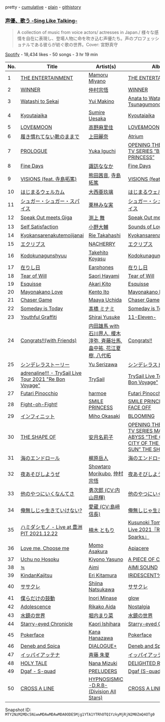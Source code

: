 pretty - [cumulative](/playlists/cumulative/37i9dQZF1DXc7RvXTzD4rW.md) - [plain](/playlists/plain/37i9dQZF1DXc7RvXTzD4rW) - [githistory](https://github.githistory.xyz/mackorone/spotify-playlist-archive/blob/main/playlists/plain/37i9dQZF1DXc7RvXTzD4rW)

### [声優、歌う \-Sing Like Talking\-](https://open.spotify.com/playlist/37i9dQZF1DXc7RvXTzD4rW)

> A collection of music from voice actors/ actresses in Japan./ 様々な感情を自在に表現し、登場人物に命を吹き込む声優たち。声のプロフェッショナルである彼らが紡ぐ歌の世界。Cover: 宮野真守

[Spotify](https://open.spotify.com/user/spotify) - 18,434 likes - 50 songs - 3 hr 19 min

| No. | Title | Artist(s) | Album | Length |
|---|---|---|---|---|
| 1 | [THE ENTERTAINMENT](https://open.spotify.com/track/19jVz4hYk0kaDOMLEGNrGz) | [Mamoru Miyano](https://open.spotify.com/artist/1iR65pQAV4ssTTf9JRNr9X) | [THE ENTERTAINMENT](https://open.spotify.com/album/5ikHcTlm4IV9j3mNwlOXl9) | 3:26 |
| 2 | [WINNER](https://open.spotify.com/track/3hRqmUI4Mzh5h0drGk24AF) | [仲村宗悟](https://open.spotify.com/artist/3Vz8LkrUXNRdZmaVtLXOMp) | [WINNER](https://open.spotify.com/album/2i7pkoWfNRHz9aIrTQ3Lmp) | 3:32 |
| 3 | [Watashi to Sekai](https://open.spotify.com/track/46u9BAGpdHauFrFRRxkr0C) | [Yui Makino](https://open.spotify.com/artist/6EtarAFCJoZ2AvMuleZw0G) | [Anata to Watashi wo Tsunagumono](https://open.spotify.com/album/5TL5jmTLrfk3KAplSZ4Uph) | 4:23 |
| 4 | [Kyoutaiaika](https://open.spotify.com/track/6NnWap955obIpmguOjHwoQ) | [Sumire Uesaka](https://open.spotify.com/artist/4hRg5l2hXQl3lAzffFF8P8) | [Kyoutaiaika](https://open.spotify.com/album/4PIp9Z8g2XHXLQcFoRIhyS) | 4:03 |
| 5 | [LOVE&MOON](https://open.spotify.com/track/7c9jAu2ln1PFzqF2a2wD2X) | [高野麻里佳](https://open.spotify.com/artist/3d5BMnkKOiXyuPOxxaO50E) | [LOVE&MOON](https://open.spotify.com/album/6hodN3snVIv1TUixHMq6Xf) | 3:40 |
| 6 | [履き慣れてない靴のままで](https://open.spotify.com/track/7uzF5J8bX6g548Grw5IDGg) | [上田麗奈](https://open.spotify.com/artist/0Ebjc98xSQOvz5kUPIzBWH) | [Atrium](https://open.spotify.com/album/6YHWqToIXhOKMGVqCZO0Eh) | 4:15 |
| 7 | [PROLOGUE](https://open.spotify.com/track/2leYGEirFsGtl6fuQwXVXT) | [Yuka Iguchi](https://open.spotify.com/artist/2pEoqcvCSXliNrd8peAUiP) | [OPENING THEME FROM TV SERIES ”BIBLIOPHILE PRINCESS”](https://open.spotify.com/album/2qGFHbqCOWEZt5cs4IgiPv) | 4:04 |
| 8 | [Fine Days](https://open.spotify.com/track/7IvySywtSMnhPm2pDPIDfj) | [諏訪ななか](https://open.spotify.com/artist/2Rpn2JNSFaoyhgEj3H9dVO) | [Fine Days](https://open.spotify.com/album/5G2H3tBsXRon4X7ska2MwG) | 3:40 |
| 9 | [VISIONS \(feat\. 寺島拓篤\)](https://open.spotify.com/track/3x3A39JV2eNNqyOrYvWCg1) | [熊田茜音](https://open.spotify.com/artist/6atbj1ekQT3aHVY551wxqb), [寺島拓篤](https://open.spotify.com/artist/5ZKiRPYd2p2N9vs4FY6AjF) | [VISIONS \(feat\. 寺島拓篤\)](https://open.spotify.com/album/0hYzLWKc546vSOTimwWMyY) | 3:35 |
| 10 | [はじまるウェルカム](https://open.spotify.com/track/1tIr5G5H8l4h2jUTCDZio5) | [大西亜玖璃](https://open.spotify.com/artist/6aUFQSt39umq1GsNbYu4u3) | [はじまるウェルカム](https://open.spotify.com/album/0y90vkehxEb8od71BXqX4h) | 3:46 |
| 11 | [シュガー・シュガー・スパイス](https://open.spotify.com/track/5EtOLv7nGSg2ENdoGIawwp) | [栗林みな実](https://open.spotify.com/artist/4HqHuqNCbQAqxAzzDZwpvz) | [シュガー・シュガー・スパイス](https://open.spotify.com/album/5bMZUNtbIraIVGF7FH9WYO) | 3:56 |
| 12 | [Speak Out meets Giga](https://open.spotify.com/track/2lEO1KZiyh5gsSM10H2q4o) | [渕上 舞](https://open.spotify.com/artist/2FS1GkRyHcBhVGfo40uZQE) | [Speak Out meets Giga](https://open.spotify.com/album/5JHClsBOrIzUUMWUbJpceO) | 2:45 |
| 13 | [Self Satisfaction](https://open.spotify.com/track/4lqyDbJAXk4ChvQGRkzKTN) | [小野大輔](https://open.spotify.com/artist/4Zhv2MWk8LmJHgy1qSyss0) | [Sounds of Love](https://open.spotify.com/album/0ADWqHxUuWrth4DkM5OAQq) | 5:48 |
| 14 | [Kyokansarenakutemoiijanai](https://open.spotify.com/track/0ILqv4nIfyMSHg7WPJBwlw) | [Rie Takahashi](https://open.spotify.com/artist/0ENel7sUUXjVGUsP0xvwEJ) | [Kyokansarenakutemoiijanai](https://open.spotify.com/album/1O0nkN0Qp1rcdwJHsNds6p) | 3:53 |
| 15 | [エクリプス](https://open.spotify.com/track/2JeLniD4bXVqmsDHFrccBx) | [NACHERRY](https://open.spotify.com/artist/2eTqjdLK1BCOgC7aYJgq6Y) | [エクリプス](https://open.spotify.com/album/6rGaUpBPHfsQlvLYSpwpYG) | 3:23 |
| 16 | [Kodokunagunshyuu](https://open.spotify.com/track/6g9Drm0itXNceqTlMBMYYz) | [Takehito Koyasu](https://open.spotify.com/artist/6LrHNyRFO2meXtX0WhXkBM) | [Kodokunagunshyuu](https://open.spotify.com/album/0Llu5DAYhTsWr43Hvhwaup) | 3:40 |
| 17 | [在りし日](https://open.spotify.com/track/5NnSYrQ6Co0Zs8EzjKcpib) | [Earphones](https://open.spotify.com/artist/6nH1MaNtYwXEuwdOZ1R75p) | [在りし日](https://open.spotify.com/album/0Asi1rjLIiuCqhw1SuMNpK) | 5:09 |
| 18 | [Tear of Will](https://open.spotify.com/track/5V8qhD9u4XLGxaXWZBfZXR) | [Saori Hayami](https://open.spotify.com/artist/32UDgij5Tm7EtyRRCC1JTN) | [Tear of Will](https://open.spotify.com/album/05jXEfMQhjc1Q9U9H4jndu) | 4:29 |
| 19 | [Esquisse](https://open.spotify.com/track/3ntiFciUGTZcTzheQz56h9) | [Akari Kito](https://open.spotify.com/artist/5PFOljHpjdOGpyP34FGr8S) | [Esquisse](https://open.spotify.com/album/4pVpioTvYdQ01Dt9u4INXw) | 5:08 |
| 20 | [Mayonakano Love](https://open.spotify.com/track/4PdTdZSNbi7QOvdwTBbHrr) | [Kento Ito](https://open.spotify.com/artist/07VroOJ1SGvFrdu69YwEdd) | [Mayonakano Love](https://open.spotify.com/album/5utUgLJkKaQ3tBDW6y6P65) | 3:23 |
| 21 | [Chaser Game](https://open.spotify.com/track/0EL4LKhJyuXNkZsBl7Qe53) | [Maaya Uchida](https://open.spotify.com/artist/4hJl41jTq14yNuc1f3bLe6) | [Chaser Game](https://open.spotify.com/album/3ZLeRErx0q2jghKxXJHhUO) | 3:08 |
| 22 | [Someday is Today](https://open.spotify.com/track/6EWkOjcPts0EqPXWKuEteW) | [髙橋 ミナミ](https://open.spotify.com/artist/4MkBd1szO83sKICDexbrRx) | [Someday is Today](https://open.spotify.com/album/7vQS8O03Zs6FhViFKG9rq1) | 3:18 |
| 23 | [Youthful Graffiti](https://open.spotify.com/track/2m1LtT7aAmHs1MxzmQLStx) | [Shirai Yusuke](https://open.spotify.com/artist/1ccP8i48kDMJVsHt2GM6io) | [11\-Eleven\-](https://open.spotify.com/album/64UlPpsdOORwv3ta4AwBd8) | 4:34 |
| 24 | [Congrats!!\(with Friends\)](https://open.spotify.com/track/7AauH6WocFaN2tvXEbHl40) | [内田雄馬 with 石川界人, 榎木淳弥, 斉藤壮馬, 畠中祐, 花江夏樹, 八代拓](https://open.spotify.com/artist/5OvhqL1GnYZavu83YiOkDo) | [Congrats!!](https://open.spotify.com/album/3U0KKN2FVOuGAYHDQf9Wwy) | 4:17 |
| 25 | [シンデレラストーリー](https://open.spotify.com/track/6xPeG3ShxpRou7Uqviw0lj) | [Yu Serizawa](https://open.spotify.com/artist/0TskwVXV9CO11Gjaf8mUuP) | [シンデレラストーリー](https://open.spotify.com/album/2BZdbHOGCthR1lmX4h6oTx) | 4:08 |
| 26 | [adrenaline!!! \- TrySail Live Tour 2021 "Re Bon Voyage"](https://open.spotify.com/track/6O0yjUbqWb4SOjH8VDcab5) | [TrySail](https://open.spotify.com/artist/3YmAt9U9INQwxAwfgMVfKD) | [TrySail Live Tour 2021 "Re Bon Voyage"](https://open.spotify.com/album/40AJJY1WOjKdjSf3P9fzgh) | 4:35 |
| 27 | [Futari Pinocchio](https://open.spotify.com/track/0JiuRuxJdzBguh0tH5tKbv) | [harmoe](https://open.spotify.com/artist/4wegqzSv4E67Hjwsu0kpHt) | [Futari Pinocchio](https://open.spotify.com/album/4s9gwGsLijOGqPWNXtEPgW) | 3:42 |
| 28 | [Fight\-oh\-Fight!](https://open.spotify.com/track/5ZxsYi8VpFyklvlmI70U8P) | [SMILE PRINCESS](https://open.spotify.com/artist/2ru6Gg9AH0c3ygsQ0jWJtn) | [SMILE PRINCESS BEST FACE OFF](https://open.spotify.com/album/7Hsm62UNySMmkODq1ZmxwX) | 3:38 |
| 29 | [インフィニット](https://open.spotify.com/track/0atXJP0z2gQb5ugEeUbard) | [Miho Okasaki](https://open.spotify.com/artist/0GORgBglHGw3bMnj3wYpRm) | [BLOOMING](https://open.spotify.com/album/3VKwasBzLGIlOWoBVAhtQD) | 4:13 |
| 30 | [THE SHAPE OF](https://open.spotify.com/track/6yLpHWOoiT3lWPnZIXk1la) | [安月名莉子](https://open.spotify.com/artist/7ChJuYuw9pM8MqaZOAmvHX) | [OPENING THEME FROM TV SERIES MADE IN ABYSS ”THE GOLDEN CITY OF THE SCORCHING SUN” THE SHAPE OF](https://open.spotify.com/album/0tbPNaXiTK7G5V4LaZIjBQ) | 3:32 |
| 31 | [海のエンドロール](https://open.spotify.com/track/1ZkTHbCmQKj6xYKla18Rct) | [梶原岳人](https://open.spotify.com/artist/1ZSbJqrZp4HiQlhPPScaKG) | [海のエンドロール](https://open.spotify.com/album/7gByOSWU12BeYLiLPDXxAq) | 4:04 |
| 32 | [夜あそびしようぜ](https://open.spotify.com/track/23yohx1mmUMUw8OFFpfUCp) | [Showtaro Morikubo](https://open.spotify.com/artist/5fQSlPZkg4fbVVPO6lB7dj), [仲村宗悟](https://open.spotify.com/artist/3Vz8LkrUXNRdZmaVtLXOMp) | [夜あそびしようぜ](https://open.spotify.com/album/2TpBF2EYiNsEKyHwVua0e3) | 4:54 |
| 33 | [他のやつにいくなんてさ](https://open.spotify.com/track/0ZKh2vbFllDul0wwJS8meo) | [勇次郎 \(CV:内山昂輝\)](https://open.spotify.com/artist/6zcLeTGwFoddrcExg57vI4) | [他のやつにいくなんてさ](https://open.spotify.com/album/1ZrVJz7pp7KHs5HnbCwDF1) | 3:13 |
| 34 | [俺無しじゃ生きていけない?](https://open.spotify.com/track/0sKCsrUs1vdrf3z9Xivsf2) | [愛蔵 \(CV:島﨑信長\)](https://open.spotify.com/artist/1iOh71mDLOpHEdKPvDYKoc) | [俺無しじゃ生きていけない?](https://open.spotify.com/album/0UYmrI4Z0L3fvI7rppGR7P) | 3:02 |
| 35 | [ハミダシモノ \- Live at 豊洲PIT 2021.12.22](https://open.spotify.com/track/0hWzjcYHNmnTdLQYVAStXc) | [楠木 ともり](https://open.spotify.com/artist/0eic2NIS2q4R4jZpKSH7cr) | [Kusunoki Tomori Birthday Live 2021『Reunion of Sparks』](https://open.spotify.com/album/51bvix8GPFqYWO8JoWn8S6) | 3:59 |
| 36 | [Love me, Choose me](https://open.spotify.com/track/6RedpoCKKhmd6OWPghPGIG) | [Momo Asakura](https://open.spotify.com/artist/1JOGWTUQPoSQXniAYcDMKy) | [Apiacere](https://open.spotify.com/album/0SmPHcLtOFL7cwPwu07sQr) | 3:40 |
| 37 | [Uchu no Hosoku](https://open.spotify.com/track/3Dxlh8m144OueR45QfdeuW) | [Kiyono Yasuno](https://open.spotify.com/artist/2SdzLUuWOGCPXyQ5L7eXyd) | [A PIECE OF CAKE](https://open.spotify.com/album/4o9TQA0PoS0iea2MmA8ofx) | 4:13 |
| 38 | [≒](https://open.spotify.com/track/57ye8XgQtyaZpa5iw4FJbS) | [Aimi](https://open.spotify.com/artist/4csDToi5WSYjE48uYt0uYi) | [AIMI SOUND](https://open.spotify.com/album/7MdsF6SQF5LIkZK82DhaDr) | 3:54 |
| 39 | [KindanKajitsu](https://open.spotify.com/track/7tQbwkztzZrsY6H3eNeKGq) | [Eri Kitamura](https://open.spotify.com/artist/3IYKCbAUuXkZdkiAeYEKwC) | [IRiDESCENT%V!SION](https://open.spotify.com/album/39UmoCVQLTqseM8uksxdVm) | 3:12 |
| 40 | [ササクレ](https://open.spotify.com/track/004Q7TsEI92sZ2r5iEiZGt) | [Shiina Natsukawa](https://open.spotify.com/artist/1fkqRIgZFVQAsJT6D8L3JZ) | [ササクレ](https://open.spotify.com/album/1mGfeVdYbYLNGlRUB6hi1f) | 4:05 |
| 41 | [僕らだけの鼓動](https://open.spotify.com/track/71A6zeQcqe81pmKOYqfXxP) | [Inori Minase](https://open.spotify.com/artist/6Aal2uLlwnLAQwSI7apV11) | [glow](https://open.spotify.com/album/1Rik1MUuJmTUEQSafVhHr0) | 4:04 |
| 42 | [Adolescence](https://open.spotify.com/track/5wiN2xtxIthUK9RokrTRRo) | [Rikako Aida](https://open.spotify.com/artist/3L9yXpqIVCz8yyR3ZfavG3) | [Nostalgia](https://open.spotify.com/album/2n2Ob4KJu14O6zjSsaK8hl) | 3:54 |
| 43 | [水鏡の世界](https://open.spotify.com/track/7LWbBngfReWleCxhqFUjsM) | [堀内まり菜](https://open.spotify.com/artist/1vE4dMMMMjFIwC1eEMTmhP) | [水鏡の世界](https://open.spotify.com/album/0Mj7Pf1tVbtLIICJGwJQG4) | 4:35 |
| 44 | [Starry\-eyed Chronicle](https://open.spotify.com/track/5KQ2PPh2ZY6WRMBur4Uvk7) | [Kaori Ishihara](https://open.spotify.com/artist/0iozpQbR93p8mOSDrevajw) | [Starry\-eyed Chronicle](https://open.spotify.com/album/5Pxpgyy9CDEw3zwNwmQxRo) | 4:01 |
| 45 | [Pokerface](https://open.spotify.com/track/4GveOt59Hk6tKeDIbkG7ae) | [Kana Hanazawa](https://open.spotify.com/artist/44u07DJH5eTBDjhZ7LpMO0) | [Pokerface](https://open.spotify.com/album/4dELVIOLcAs8JBT0vHGDIN) | 3:55 |
| 46 | [Deneb and Spica](https://open.spotify.com/track/4mo9mGSuE5qIllkMJWBiR3) | [DIALOGUE+](https://open.spotify.com/artist/2edEpSuGIPWwl7QJF3hXM0) | [Deneb and Spica](https://open.spotify.com/album/2ZG53H9J7evAJyu9jqdQ7g) | 4:27 |
| 47 | [イッパイアッテナ](https://open.spotify.com/track/1Dk02TAykLIuwesDG2G2jx) | [斉藤 朱夏](https://open.spotify.com/artist/19ojIp8CiO4yOQlvzVJEGS) | [イッパイアッテナ](https://open.spotify.com/album/4BLiWKbbYPgtSBN7gMioP2) | 3:56 |
| 48 | [HOLY TALE](https://open.spotify.com/track/2mM3EpaWr850L0hsZ5enND) | [Nana Mizuki](https://open.spotify.com/artist/0W2x7650Lt2CEIIcLHXmsE) | [DELIGHTED REVIVER](https://open.spotify.com/album/3lRVQZ0Gbzk6OqXFIhOkNO) | 3:58 |
| 49 | [Dgaf \- S\-quad](https://open.spotify.com/track/1Pf3nj0VJyU5Inx71BicLw) | [PRELUDERS](https://open.spotify.com/artist/08GdvK322sPgeFx1xMDQNU) | [Dgaf \(S\-quad\)](https://open.spotify.com/album/25GeWfdU4YzEVh9IiedLSt) | 3:07 |
| 50 | [CROSS A LINE](https://open.spotify.com/track/4XavZrAn9OxuRDz0mbOidg) | [HYPNOSISMIC \-D.R.B\- \(Division All Stars\)](https://open.spotify.com/artist/6QR0aIEAemEigDCKjOVxe0) | [CROSS A LINE](https://open.spotify.com/album/4UTXT4DuQX43KjXzxYCkbV) | 5:20 |

Snapshot ID: `MTY2NzM2MDc5NiwwMDAwMDAwMDA0ODE5Mjg1YTA1YTRhOTQ1YzkyMjRjN2M0ZmQ4OTg0`
